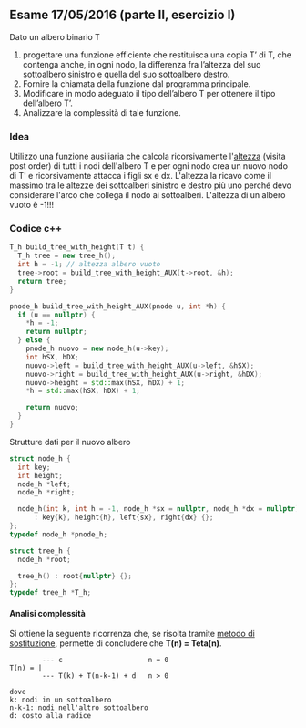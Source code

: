 ## Esame 17/05/2016 (parte II, esercizio I)

Dato un albero binario T

1. progettare una funzione efficiente che restituisca una copia T’ di T, che contenga anche, in ogni nodo, la differenza fra l’altezza del suo sottoalbero sinistro e quella del suo sottoalbero destro.
2. Fornire la chiamata della funzione dal programma principale.
3. Modificare in modo adeguato il tipo dell’albero T per ottenere il tipo dell’albero T’.
4. Analizzare la complessità di tale funzione.

### Idea

Utilizzo una funzione ausiliaria che calcola ricorsivamente l'[altezza](../../../definizioni.md) (visita post order) di tutti i nodi dell'albero T e per ogni nodo crea un nuovo nodo di T' e ricorsivamente attacca i figli sx e dx. L'altezza la ricavo come il massimo tra le altezze dei sottoalberi sinistro e destro più uno perché devo considerare l'arco che collega il nodo ai sottoalberi. L'altezza di un albero vuoto è -1!!!

### Codice c++

```c++
T_h build_tree_with_height(T t) {
  T_h tree = new tree_h();
  int h = -1; // altezza albero vuoto
  tree->root = build_tree_with_height_AUX(t->root, &h);
  return tree;
}

pnode_h build_tree_with_height_AUX(pnode u, int *h) {
  if (u == nullptr) {
    *h = -1;
    return nullptr;
  } else {
    pnode_h nuovo = new node_h(u->key);
    int hSX, hDX;
    nuovo->left = build_tree_with_height_AUX(u->left, &hSX);
    nuovo->right = build_tree_with_height_AUX(u->right, &hDX);
    nuovo->height = std::max(hSX, hDX) + 1;
    *h = std::max(hSX, hDX) + 1;

    return nuovo;
  }
}
```

Strutture dati per il nuovo albero

```c++
struct node_h {
  int key;
  int height;
  node_h *left;
  node_h *right;

  node_h(int k, int h = -1, node_h *sx = nullptr, node_h *dx = nullptr)
      : key{k}, height{h}, left{sx}, right{dx} {};
};
typedef node_h *pnode_h;

struct tree_h {
  node_h *root;

  tree_h() : root{nullptr} {};
};
typedef tree_h *T_h;
```

#### Analisi complessità

Si ottiene la seguente ricorrenza che, se risolta tramite [metodo di sostituzione](../../dimostrazioni.md), permette di concludere che **T(n) = Teta(n)**.

```
        --- c                     n = 0
T(n) = |
        --- T(k) + T(n-k-1) + d   n > 0

dove
k: nodi in un sottoalbero
n-k-1: nodi nell'altro sottoalbero
d: costo alla radice
```